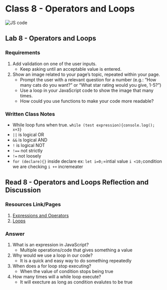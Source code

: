 # Class 8 - Operators and Loops

![JS code](https://encrypted-tbn0.gstatic.com/images?q=tbn:ANd9GcQPG885pSxC0RYtrvGL1Hu_89VJFQs9WwodJAt_5F9LqOWUu8KKz-fJ5s0nZwGpUXuUsqs&usqp=CAU)

## Lab 8 - Operators and Loops

### Requirements

1. Add validation on one of the user inputs.
    - Keep asking until an acceptable value is entered.
2. Show an image related to your page’s topic, repeated within your page.
    - Prompt the user with a relevant question for a number (e.g.: “How many cats do you want?” or “What star rating would you give, 1-5?”)
    - Use a loop in your JavaScript code to show the image that many times.
    - How could you use functions to make your code more readable?

### Written Class Notes

- While loop funs when true. `while (test expression){console.log(); x+3}`
- `||` is logical OR
- `&&` is logical AND
- `!` is logical NOT 
- `!==` not strictly
- `!=` not loosely
- `for (declare){}` inside declare ex: `let i=0;`=intial value `i <10;`condition we are checking `i ++` incremeater

## Read 8 - Operators and Loops Reflection and Discussion

### Resources Link/Pages

1. [Expressions and Operators](https://developer.mozilla.org/en-US/docs/Web/JavaScript/Guide/Expressions_and_Operators)
2. [Loops](https://developer.mozilla.org/en-US/docs/Web/JavaScript/Guide/Loops_and_iteration)

### Answer

1. What is an expression in JavaScript?
    - Multiple operations/code that gives something a value 
2. Why would we use a loop in our code?
    - It is a quick and easy way to do something repeatedly
3. When does a for loop stop executing?
    - When the value of condition stops being true
4. How many times will a while loop execute?
    - It will execture as long as condition evalutes to be true